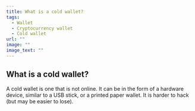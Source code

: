 ```yaml
---
title: What is a cold wallet?
tags:
  - Wallet
  - Cryptocurrency wallet
  - Cold wallet
url: ""
image: ""
image_text: ""
---
```


## What is a cold wallet?

A cold wallet is one that is not online. It can be in the form of a hardware device, similar to a USB stick, or a printed paper wallet. It is harder to hack (but may be easier to lose).
